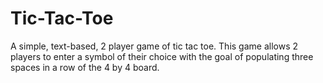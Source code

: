 # Tic-Tac-Toe
A simple, text-based, 2 player game of tic tac toe.
This game allows 2 players to enter a symbol of their choice with the goal of populating three spaces in a row of the 4 by 4 board.
